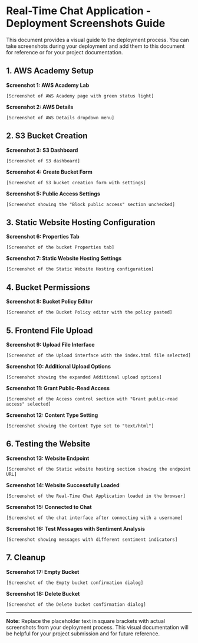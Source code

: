 # Real-Time Chat Application - Deployment Screenshots Guide

This document provides a visual guide to the deployment process. You can take screenshots during your deployment and add them to this document for reference or for your project documentation.

## 1. AWS Academy Setup

**Screenshot 1: AWS Academy Lab**
```
[Screenshot of AWS Academy page with green status light]
```

**Screenshot 2: AWS Details**
```
[Screenshot of AWS Details dropdown menu]
```

## 2. S3 Bucket Creation

**Screenshot 3: S3 Dashboard**
```
[Screenshot of S3 dashboard]
```

**Screenshot 4: Create Bucket Form**
```
[Screenshot of S3 bucket creation form with settings]
```

**Screenshot 5: Public Access Settings**
```
[Screenshot showing the "Block public access" section unchecked]
```

## 3. Static Website Hosting Configuration

**Screenshot 6: Properties Tab**
```
[Screenshot of the bucket Properties tab]
```

**Screenshot 7: Static Website Hosting Settings**
```
[Screenshot of the Static Website Hosting configuration]
```

## 4. Bucket Permissions

**Screenshot 8: Bucket Policy Editor**
```
[Screenshot of the Bucket Policy editor with the policy pasted]
```

## 5. Frontend File Upload

**Screenshot 9: Upload File Interface**
```
[Screenshot of the Upload interface with the index.html file selected]
```

**Screenshot 10: Additional Upload Options**
```
[Screenshot showing the expanded Additional upload options]
```

**Screenshot 11: Grant Public-Read Access**
```
[Screenshot of the Access control section with "Grant public-read access" selected]
```

**Screenshot 12: Content Type Setting**
```
[Screenshot showing the Content Type set to "text/html"]
```

## 6. Testing the Website

**Screenshot 13: Website Endpoint**
```
[Screenshot of the Static website hosting section showing the endpoint URL]
```

**Screenshot 14: Website Successfully Loaded**
```
[Screenshot of the Real-Time Chat Application loaded in the browser]
```

**Screenshot 15: Connected to Chat**
```
[Screenshot of the chat interface after connecting with a username]
```

**Screenshot 16: Test Messages with Sentiment Analysis**
```
[Screenshot showing messages with different sentiment indicators]
```

## 7. Cleanup

**Screenshot 17: Empty Bucket**
```
[Screenshot of the Empty bucket confirmation dialog]
```

**Screenshot 18: Delete Bucket**
```
[Screenshot of the Delete bucket confirmation dialog]
```

---

**Note:** Replace the placeholder text in square brackets with actual screenshots from your deployment process. This visual documentation will be helpful for your project submission and for future reference. 